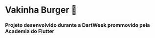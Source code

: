 # Vakinha Burger 🍔

### Projeto desenvolvido durante a DartWeek prommovido pela Academia do Flutter
